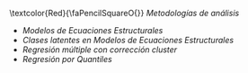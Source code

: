 
\textcolor{Red}{\faPencilSquareO{}} *Metodologías de análisis*

- *Modelos de Ecuaciones Estructurales*
- *Clases latentes en Modelos de Ecuaciones Estructurales*      
- *Regresión múltiple con corrección cluster*      
- *Regresión por Quantiles* 
      
